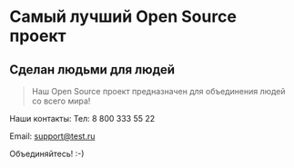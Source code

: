 # Самый лучший Open Source проект

## Сделан людьми для людей

> Наш Open Source проект предназначен для объединения людей со всего мира!

Наши контакты:
Тел: 8 800 333 55 22

Email: support@test.ru

Объединяйтесь! :-)
